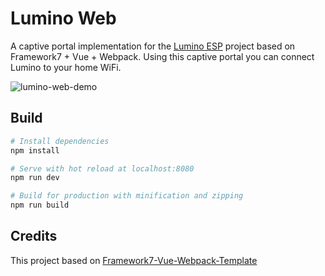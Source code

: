 # Lumino Web

A captive portal implementation for the [Lumino ESP](https://github.com/anisimovsergey/lumino-esp) project based on Framework7 + Vue + Webpack. Using this captive portal you can connect Lumino to your home WiFi.

![lumino-web-demo](https://user-images.githubusercontent.com/12644239/33804401-d4b193d8-dd9b-11e7-8f60-dad8c833230d.gif)

## Build

``` bash
# Install dependencies
npm install

# Serve with hot reload at localhost:8080
npm run dev

# Build for production with minification and zipping
npm run build
```

## Credits
This project based on [Framework7-Vue-Webpack-Template](https://github.com/nolimits4web/Framework7-Vue-Webpack-Template)
